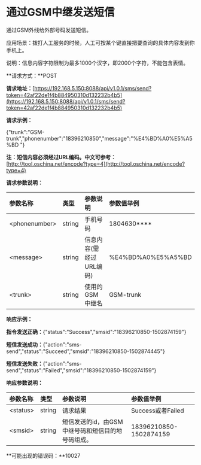 # **通过GSM中继发送短信**

通过GSM外线给外部号码发送短信。

应用场景：拨打人工服务的时候，人工可按某个键直接把要查询的具体内容发到你手机上。

说明：信息内容字符限制为最多1000个汉字，即2000个字符，不能包含表情。

**请求方式：**POST

**请求地址：**[https://192.168.5.150:8088/api/v1.0.1/sms/send?token=42af22de1f4b884950310d132232b4b5](https://192.168.5.150:8088/api/v1.0.1/sms/send?token=42af22de1f4b884950310d132232b4b5)

**请求示例：**

{"trunk":"GSM-trunk","phonenumber":"18396210850","message":"%E4%BD%A0%E5%A5%BD "}

**注：短信内容必须经过URL编码。中文可参考：**[http://tool.oschina.net/encode?type=4](http://tool.oschina.net/encode?type=4)

**请求参数说明：**

| 参数名称 | 类型 | 参数说明 | 参数值举例 |
| :--- | :--- | :--- | :--- |
| &lt;phonenumber&gt; | string | 手机号码 | 1804630\*\*\*\* |
| &lt;message&gt; | string | 信息内容\(需经过URL编码\) | %E4%BD%A0%E5%A5%BD |
| &lt;trunk&gt; | string | 使用的GSM中继名 | GSM-trunk |

**响应示例：**

**指令发送正确：**{"status":"Success","smsid":"18396210850-1502874159"}

**短信发送成功：**{"action":"sms-send","status":"Succeed","smsid":"18396210850-1502874445"}

**短信发送失败：**{"action":"sms-send","status":"Failed","smsid":"18396210850-1502874159"}

**响应参数说明：**

| 参数名称 | 类型 | 参数说明 | 参数值举例 |
| :--- | :--- | :--- | :--- |
| &lt;status&gt; | string | 请求结果 | Success或者Failed |
| &lt;smsid&gt; | string | 短信发送的id，由GSM中继号码和短信目的地号码组成。 | 18396210850-1502874159 |

**可能出现的错误码：**10027

